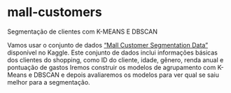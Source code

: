 # mall-customers
Segmentação de clientes com K-MEANS E DBSCAN

Vamos usar o conjunto de dados <a href='https://www.kaggle.com/datasets/vjchoudhary7/customer-segmentation-tutorial-in-python' target='_new'>“Mall Customer Segmentation Data”</a> disponível no Kaggle.
Este conjunto de dados inclui informações básicas dos clientes do shopping, como ID do cliente, idade, gênero, renda anual e pontuação de gastos
Iremos construir os modelos de agrupamento com K-Means e DBSCAN e depois avaliaremos os modelos para ver qual se saiu melhor para a segmentação.
